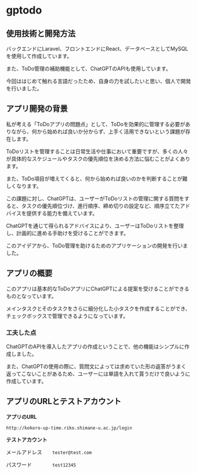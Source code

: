 
# gptodo

## 使用技術と開発方法

バックエンドにLaravel、フロントエンドにReact、データベースとしてMySQLを使用して作成しています。

また、ToDo管理の補助機能として、ChatGPTのAPIも使用しています。

今回ははじめて触れる言語だったため、自身の力を試したいと思い、個人で開発を行いました。

## アプリ開発の背景

私が考える「ToDoアプリの問題点」として、ToDoを効果的に管理する必要がありながら、何から始めれば良いか分からず、上手く活用できないという課題が存在します。
 
ToDoリストを管理することは日常生活や仕事において重要ですが、多くの人々が具体的なスケジュールやタスクの優先順位を決める方法に悩むことがよくあります。
 
また、ToDo項目が増えてくると、何から始めれば良いのかを判断することが難しくなります。
 
この課題に対し、ChatGPTは、ユーザーがToDoリストの管理に関する質問をすると、タスクの優先順位づけ、進行順序、締め切りの設定など、順序立てたアドバイスを提供する能力を備えています。
 
ChatGPTを通じて得られるアドバイスにより、ユーザーはToDoリストを整理し、計画的に進める手助けを受けることができます。
 
このアイデアから、ToDo管理を助けるためのアプリケーションの開発を行いました。

## アプリの概要

このアプリは基本的なToDoアプリにChatGPTによる提案を受けることができるものとなっています。
 
メインタスクとそのタスクをさらに細分化した小タスクを作成することができ、チェックボックスで管理できるようになっています。

### 工夫した点

ChatGPTのAPIを導入したアプリの作成ということで、他の機能はシンプルに作成しました。
 
また、ChatGPTの使用の際に、質問文によっては求めていた形の返答がうまく返ってこないことがあるため、ユーザーには単語を入れて貰うだけで良いように作成しています。

## アプリのURLとテストアカウント

**アプリのURL**

`http://kokoro-up-time.riko.shimane-u.ac.jp/login`

**テストアカウント**

メールアドレス　　`tester@test.com`

パスワード　　　　`test12345`

